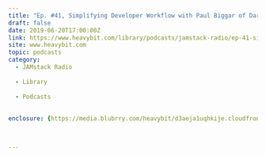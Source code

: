 ```yaml
---
title: "Ep. #41, Simplifying Developer Workflow with Paul Biggar of Dark"
draft: false
date: 2019-06-20T17:00:00Z
link: https://www.heavybit.com/library/podcasts/jamstack-radio/ep-41-simplifying-developer-workflow-with-paul-biggar-of-dark/?utm_medium=RSS&utm_source=hune
site: www.heavybit.com
topic: podcasts
category:
  - JAMstack Radio
  
  - Library
  
  - Podcasts
  
  
enclosure: {https://media.blubrry.com/heavybit/d3aeja1uqhkije.cloudfront.net/podcasts/jamstack-radio/20190507-jamstack-radio-041.mp3 37446774 audio/mpeg}

 

---
```

